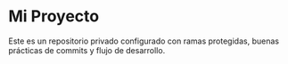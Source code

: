 # Mi Proyecto

Este es un repositorio privado configurado con ramas protegidas, buenas prácticas de commits y flujo de desarrollo.
